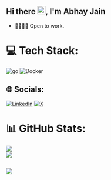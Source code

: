 ## Hi there <img src="https://raw.githubusercontent.com/MartinHeinz/MartinHeinz/master/wave.gif" width=22px />, I'm Abhay Jain


- 🫱🏼‍🫲🏼 Open to work.





# 💻 Tech Stack:
![go](https://img.shields.io/badge/golang-%231572B6.svg?style=for-the-badge&logo=go&logoColor=white&) ![Docker](https://img.shields.io/badge/docker-%230db7ed.svg?style=for-the-badge&logo=docker&logoColor=white)

## 🌐 Socials:
[![LinkedIn](https://img.shields.io/badge/LinkedIn-%230077B5.svg?logo=linkedin&logoColor=white)](https://linkedin.com/in/abhay2jain) [![X](https://img.shields.io/badge/X-black.svg?logo=X&logoColor=white)](https://x.com/abhay2jn)

# 📊 GitHub Stats:

![](https://github-readme-streak-stats.herokuapp.com/?user=abhay2jn&theme=dark&hide_border=false)<br/>
![](https://github-readme-stats.vercel.app/api/top-langs/?username=abhay2jn&theme=dark&hide_border=false&include_all_commits=false&count_private=false&layout=compact)

[![](https://visitcount.itsvg.in/api?id=abhay2jn&icon=5&color=1)](https://visitcount.itsvg.in)
---
